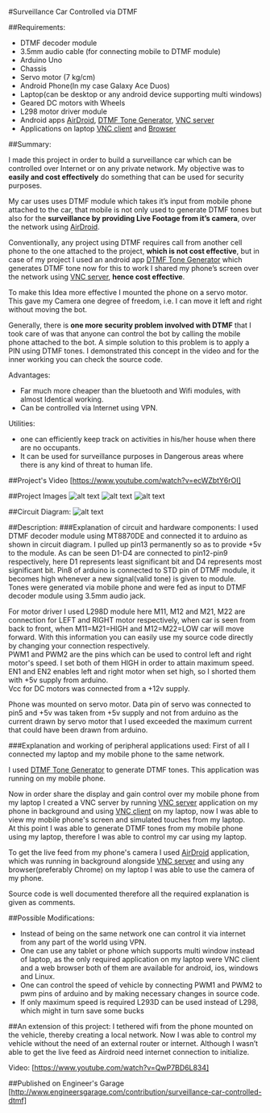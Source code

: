 #Surveillance Car Controlled via DTMF

##Requirements:
* DTMF decoder module
* 3.5mm audio cable (for connecting mobile to DTMF module)
* Arduino Uno
* Chassis
* Servo motor (7 kg/cm)
* Android Phone(In my case Galaxy Ace Duos)
* Laptop(can be desktop or any android device supporting multi windows)
* Geared DC motors with Wheels
* L298 motor driver module
* Android apps  [AirDroid], [DTMF Tone Generator], [VNC server]
* Applications on laptop [VNC client] and [Browser] 

##Summary:

I made this project in order to build a surveillance car which can be controlled over Internet or on any private network. My objective was to **easily and cost effectively** do something that can be used for security purposes.

My car uses uses DTMF module which takes it’s input from mobile phone attached to the car, that mobile is not only used to generate DTMF tones but also for the **surveillance by providing Live Footage from it’s camera**, over the network using [AirDroid].

Conventionally, any project using DTMF requires call from another cell phone to the one attached to the project, **which is not cost effective**, but in case of my project I used an android app [DTMF Tone Generator] which generates DTMF tone now for this to work I shared my phone’s screen over the network using [VNC server], **hence cost effective**.

To make this Idea more effective I mounted the phone on a servo motor. This gave my Camera one degree of freedom, i.e. I can move it left and right without moving the bot.
    
Generally, there is **one more security problem involved with DTMF** that I took care of was that anyone can control the bot by calling the mobile phone attached to the bot. A simple solution to this problem is to apply a PIN using DTMF tones. I demonstrated this concept in the video and for the inner working you can check the source code.

Advantages:
* Far much more cheaper than the bluetooth and Wifi modules, with almost Identical working.
* Can be controlled via Internet using VPN.

Utilities:
* one can efficiently keep track on activities in his/her house when there are no occupants.
* It can be used for surveillance purposes in Dangerous areas where there is any kind of threat to human life.



##Project's Video
[https://www.youtube.com/watch?v=ecWZbtY6rOI]


##Project Images
![alt text][Image_1]
![alt text][Image_2]
![alt text][Image_3]

##Circuit Diagram:
![alt text][circuit diagram]

##Description:
###Explanation of circuit and hardware components:
I used DTMF decoder module using MT8870DE and connected it to arduino as shown in circuit diagram. I pulled up pin13 permanently so as to provide +5v to the module. As can be seen D1-D4 are connected to pin12-pin9 respectively, here D1 represents least significant bit and D4 represents most significant bit. Pin8 of arduino is connected to STD pin of DTMF module, it becomes high whenever a new signal(valid tone) is given to module.<br>
Tones were generated via mobile phone and were fed as input to DTMF decoder module using 3.5mm audio jack.

For motor driver I used L298D module here M11, M12 and M21, M22 are connection for LEFT and RIGHT motor respectively, when car is seen from back to front, when M11=M21=HIGH and M12=M22=LOW car will move forward. With this information you can easily use my source code directly by changing your connection respectively.<br>
PWM1 and PWM2 are the pins which can be used to control left and right motor's speed. I set both of them HIGH in order to attain maximum speed. EN1 and EN2 enables left and right motor when set high, so I shorted them with +5v supply from arduino.<br>
    Vcc for DC motors was connected from a +12v supply.

Phone was mounted on servo motor. Data pin of servo was connected to pin5 and +5v was taken from +5v supply and not from arduino as the current drawn by servo motor that I used exceeded the maximum current that could have been drawn from arduino.<br>


###Explanation and working of peripheral applications used:
First of all I connected my laptop and my mobile phone to the same network.

I used [DTMF Tone Generator] to generate DTMF tones. This application was running on my mobile phone.

Now in order share the display and gain control over my mobile phone from my laptop I created a VNC server by running [VNC server] application on my phone in background and using [VNC client] on my laptop, now I was able to view my mobile phone's screen and simulated touches from my laptop.<br>
At this point I was able to generate DTMF tones from my mobile phone using my laptop, therefore I was able to control my car using my laptop.
    
To get the live feed from my phone's camera I used [AirDroid] application, which was running in background alongside [VNC server] and using any browser(preferably Chrome) on my laptop I was able to use the camera of my phone.
          
Source code is well documented therefore all the required explanation is given as comments.



##Possible Modifications:
* Instead of being on the same network one can control it via internet from any part of the world using VPN.
* One can use any tablet or phone which supports multi window instead of laptop, as the only required application on my laptop were VNC client and a web browser both of them are available for android, ios, windows and Linux.
* One can control the speed of vehicle by connecting PWM1 and PWM2 to pwm pins of arduino and by making necessary changes in source code.
* If only maximum speed is required L293D can be used instead of L298, which might in turn save some bucks


##An extension of this project:
I tethered wifi from the phone mounted on the vehicle, thereby creating a local network. Now I was able to control my vehicle without the need of an external router or internet. Although I wasn’t able to get the live feed as Airdroid need internet connection to initialize.

Video: [https://www.youtube.com/watch?v=QwP7BD6L834]




##Published on Engineer's Garage
[http://www.engineersgarage.com/contribution/surveillance-car-controlled-dtmf]


[AirDroid]: https://play.google.com/store/apps/details?id=com.sand.airdroid&hl=en-GB
[DTMF Tone Generator]: https://play.google.com/store/apps/details?id=com.amknott.ToneGen&hl=en-GB
[VNC server]: https://play.google.com/store/apps/details?id=com.schumi.vncs&hl=en-GB
[VNC client]: https://www.realvnc.com/
[Browser]: http://www.google.com/chrome/
[circuit diagram]: https://github.com/varun13169/Engineers_Garage/blob/master/Surveillance%20Car%20Controlled%20via%20DTMF/circuit%20diagram.jpg "circuit diagram"

[Image_1]: https://github.com/varun13169/Engineers_Garage/blob/master/Surveillance%20Car%20Controlled%20via%20DTMF/Project_image001.jpg "Image_1"
[Image_2]: https://github.com/varun13169/Engineers_Garage/blob/master/Surveillance%20Car%20Controlled%20via%20DTMF/Project_image002.jpg "Image_2"
[Image_3]: https://github.com/varun13169/Engineers_Garage/blob/master/Surveillance%20Car%20Controlled%20via%20DTMF/Project_image003.jpg "Image_3"

[https://www.youtube.com/watch?v=ecWZbtY6rOI]: https://www.youtube.com/watch?v=ecWZbtY6rOI
[https://www.youtube.com/watch?v=QwP7BD6L834]: https://www.youtube.com/watch?v=QwP7BD6L834

[http://www.engineersgarage.com/contribution/surveillance-car-controlled-dtmf]: http://www.engineersgarage.com/contribution/surveillance-car-controlled-dtmf
